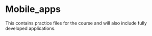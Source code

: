 # Mobile_apps

This contains practice files for the course and will also include fully developed applications.
